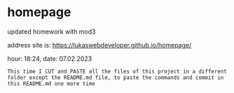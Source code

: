 # homepage
updated homework with mod3

address site is:
https://lukaswebdeveloper.github.io/homepage/



hour: 18:24,    date: 07.02.2023

    This time I CUT and PASTE all the files of this project in a different folder except the README.md file, to paste the commands and commit in this README.md one more time

